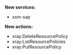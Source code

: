 **New services:**

- ssm-sap

**New actions:**

- xray:DeleteResourcePolicy
- xray:ListResourcePolicies
- xray:PutResourcePolicy
